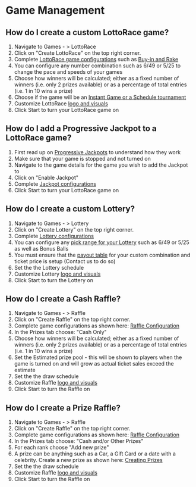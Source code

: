 <!-- TITLE: Games Use Cases -->
<!-- SUBTITLE: Most common usage flows -->

# Game Management

## How do I create a custom LottoRace game?

1. Navigate to Games - > LottoRace
2. Click on "Create LottoRace" on the top right corner.
3. Complete [LottoRace game configurations](/administration/games/lottorace) such as [Buy-in and Rake](/administration/games/lottorace#setting-buy-in-rake)
4. You can configure any number combination such as 6/49 or 5/25 to change the pace and speeds of your games
5. Choose how winners will be calculated; either as a fixed number of winners (i.e. only 2 prizes available) or as a percentage of total entries (i.e. 1 in 10 wins a prize)
6. Choose if the game will be an [Instant Game or a Schedule tournament](/administration/games/lottorace#tournaments-vs-instant-games)
7. Customize LottoRace [logo and visuals](/administration/games#setting-game-logo-branding)
8. Click Start to turn your LottoRace game on

## How do I add a Progressive Jackpot to a LottoRace game?

1. First read up on [Progressive Jackpots](/administration/games/lottorace#progressive-jackpot) to understand how they work
2. Make sure that your game is stopped and not turned on
3. Navigate to the game details for the game you wish to add the Jackpot to
4. Click on "Enable Jackpot"
5. Complete [Jackpot configurations](/administration/games/lottorace#jackpot-settings)
6. Click Start to turn your LottoRace game on

## How do I create a custom Lottery?

1. Navigate to Games - > Lottery
2. Click on "Create Lottery" on the top right corner.
3. Complete [Lottery configurations](/administration/games/lottery) 
4. You can configure any [pick range for your Lottery](/administration/games/lottery) such as 6/49 or 5/25 as well as Bonus Balls
5. You must ensure that the [payout table](/administration/games/lottery#payout-table)  for your custom combination and ticket price is setup (Contact us to do so)
6. Set the the Lottery schedule
7. Customize Lottery [logo and visuals](/administration/games#setting-game-logo-branding)
8. Click Start to turn the Lottery on


## How do I create a Cash Raffle?

1. Navigate to Games - > Raffle
2. Click on "Create Raffle" on the top right corner.
3. Complete game configurations as shown here:  [Raffle Configuration](/administration/games/raffle#tickets-price)
4. In the Prizes tab choose: "Cash Only"
5. Choose how winners will be calculated; either as a fixed number of winners (i.e. only 2 prizes available) or as a percentage of total entries (i.e. 1 in 10 wins a prize)
6. Set the Estimated prize pool - this will be shown to players when the game is turned on and will grow as actual ticket sales exceed the estimate
7. Set the the draw schedule
8. Customize Raffle [logo and visuals](/administration/games#setting-game-logo-branding)
9. Click Start to turn the Raffle on

##  How do I create a Prize Raffle?

1. Navigate to Games - > Raffle
2. Click on "Create Raffle" on the top right corner.
3. Complete game configurations as shown here:  [Raffle Configuration](/administration/games/raffle#tickets-price)
4. In the Prizes tab choose: "Cash and/or Other Prizes"
5. For each rank choose "Add new prize" 
6. A prize can be anything such as a Car, a Gift Card or a date with a celebrity. Create a new prize as shown here: [Creating Prizes](administration/games/raffle#creating-editing-prizes "Creating Prizes")
7. Set the the draw schedule
8. Customize Raffle [logo and visuals](/administration/games#setting-game-logo-branding)
9. Click Start to turn the Raffle on

